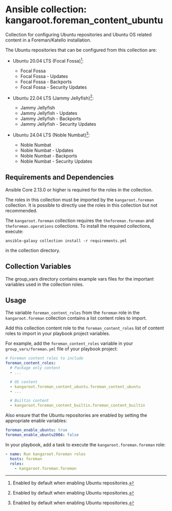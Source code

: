 # Ansible collection: kangaroot.foreman_content_ubuntu

Collection for configuring Ubuntu repositories and Ubuntu OS related content in a Foreman/Katello installation.

The Ubuntu repositories that can be configured from this collection are:

- Ubuntu 20.04 LTS (Focal Fossa)[^1]:
  - Focal Fossa
  - Focal Fossa - Updates
  - Focal Fossa - Backports
  - Focal Fossa - Security Updates

- Ubuntu 22.04 LTS (Jammy Jellyfish)[^1]:
  - Jammy Jellyfish
  - Jammy Jellyfish - Updates
  - Jammy Jellyfish - Backports
  - Jammy Jellyfish - Security Updates

- Ubuntu 24.04 LTS (Noble Numbat)[^1]:
  - Noble Numbat
  - Noble Numbat - Updates
  - Noble Numbat - Backports
  - Noble Numbat - Security Updates

[^1]: Enabled by default when enabling Ubuntu repositories.

## Requirements and Dependencies

Ansible Core 2.13.0 or higher is required for the roles in the collection.

The roles in this collection must be imported by the `kangaroot.foreman` collection. It is possible to directly use the roles in this collection but not recommended.

The `kangaroot.foreman` collection requires the `theforeman.foreman` and `theforeman.operations` collections. To install the required collections, execute:

```shell
ansible-galaxy collection install -r requirements.yml
```

in the collection directory.

## Collection Variables

The group_vars directory contains example vars files for the important variables used in the collection roles.

## Usage

The variable `foreman_content_roles` from the `foreman` role in the `kangaroot.foreman` collection contains a list content roles to import.

Add this collection content role to the `foreman_content_roles` list of content roles to import in your playbook project variables.

For example, add the `foreman_content_roles` variable in your `group_vars/foreman.yml` file of your playbook project:

```yaml
# Foreman content roles to include
foreman_content_roles:
  # Package only content
  - ...

  # OS content
  - kangaroot.foreman_content_ubuntu.foreman_content_ubuntu
  - ...

  # Builtin content
  - kangaroot.foreman_content_builtin.foreman_content_builtin
```

Also ensure that the Ubuntu repositories are enabled by setting the appropriate enable variables:

```yaml
foreman_enable_ubuntu: true
foreman_enable_ubuntu2004: false
```

In your playbook, add a task to execute the `kangaroot.foreman.foreman` role:

```yaml
- name: Run kangaroot.foreman roles
  hosts: foreman
  roles:
    - kangaroot.foreman.foreman
```

